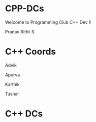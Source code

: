 # CPP-DCs
Welcome to Programming Club C++ Dev !!

Pranav Rithil S

# C++ Coords
Advik

Apurva

Karthik

Tushar

# C++ DCs

